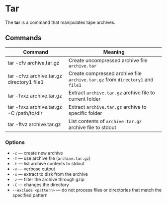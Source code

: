 # Tar

The **tar** is a command that manipulates tape archives.

## Commands

Command | Meaning
-|-
tar -cfv archive.tar.gz | Create uncompressed archive file `archive.tar`
tar -cfvz archive.tar.gz directory1 file1 | Create compressed archive file `archive.tar.gz` from `directory1` and `file1`
tar -fvxz archive.tar.gz | Extract `archive.tar.gz` archive file to current folder
tar -fvxz archive.tar.gz -C /path/to/dir | Extract `archive.tar.gz` archive to specific folder
tar -ftvz archive.tar.gz | List contents of `archive.tar.gz` archive file to stdout

### Options

* `-c` — create new archive
* `-f` — use archive file (`archive.tar.gz`)
* `-t` — list archive contents to stdout
* `-v` — verbose output
* `-x` — extract to disk from the archive
* `-z` — filter the archive through gzip
* `-C` — changes the directory
* `--exclude <pattern>` — do not process files or directories that match the specified pattern
 